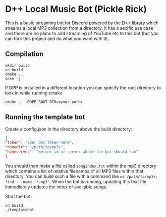 # D++ Local Music Bot (Pickle Rick)

This is a basic streaming bot for Discord powered by the [D++ library](https://dpp.dev) which streams a local MP3 collection from a directory. It has a secific use case and there are no plans to add streaming of YouTube etc to this bot (but you can fork this project and do what you want with it).

## Compilation

    mkdir build
    cd build
    cmake ..
    make -j

If DPP is installed in a different location you can specify the root directory to look in while running cmake 

    cmake .. -DDPP_ROOT_DIR=<your-path>

## Running the template bot

Create a config.json in the directory above the build directory:

```json
{
"token": "your bot token here", 
"homedir": "/path/to/mp3s",
"homeserver": "server id of server where the bot should run"
}
```

You should then make a file called `songindex.txt` within the mp3 directory which contains a list of relative filenames of all MP3 files within that directory. You can build such a file with a command like `cd /path/to/mp3s; find . -name '*.mp3'`. When the bot is running, updating this text file immediately updates the index of available songs.

Start the bot:

    cd build
    ./templatebot

